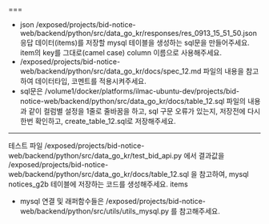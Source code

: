 ===

- json /exposed/projects/bid-notice-web/backend/python/src/data_go_kr/responses/res_0913_15_51_50.json 응답 데이터(items)를 저장할 mysql 테이블을 생성하는 sql문을 만들어주세요. item의 key를 그대로(camel case) column 이름으로 사용해주세요.
- /exposed/projects/bid-notice-web/backend/python/src/data_go_kr/docs/spec_12.md 파일의 내용을 참고하여 데이터타입, 코멘트를 적용시켜주세요.
- sql문은 /volume1/docker/platforms/ilmac-ubuntu-dev/projects/bid-notice-web/backend/python/src/data_go_kr/docs/table_12.sql 파일의 내용과 같이 컬럼별 설정을 1줄로 줄바꿈을 하고, sql 구문 오류가 있는지, 저장전에 다시 한번 확인하고, create_table_12.sql로 저장해주세요.

---

테스트 파일 /exposed/projects/bid-notice-web/backend/python/src/data_go_kr/test_bid_api.py 에서 결과값을 /exposed/projects/bid-notice-web/backend/python/src/data_go_kr/docs/table_12.sql 을 참고하여, mysql notices_g2b 테이블에 저장하는 코드를 생성해주세요. items

- mysql 연결 및 래퍼함수들은 /exposed/projects/bid-notice-web/backend/python/src/utils/utils_mysql.py 를 참고해주세요.
